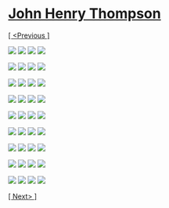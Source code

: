# [John Henry Thompson](../README.md)

[[ <Previous ]](2013-09-02-2.md)

[![](../media/2013-09-02/JA-Science-Award-26-thumb.jpg)](../posts/2013-09-02-37.md) [![](../media/2013-09-02/JA-Science-Award-27-thumb.jpg)](../posts/2013-09-02-38.md) [![](../media/2013-09-02/JA-Science-Award-28-thumb.jpg)](../posts/2013-09-02-39.md) [![](../media/2013-09-02/JA-Science-Award-29-thumb.jpg)](../posts/2013-09-02-40.md)

[![](../media/2013-09-02/JA-Science-Award-30-thumb.jpg)](../posts/2013-09-02-41.md) [![](../media/2013-09-02/JA-Science-Award-31-thumb.jpg)](../posts/2013-09-02-42.md) [![](../media/2013-09-02/JA-Science-Award-32-thumb.jpg)](../posts/2013-09-02-43.md) [![](../media/2013-09-02/JA-Science-Award-33-thumb.jpg)](../posts/2013-09-02-44.md)

[![](../media/2013-09-02/JA-Science-Award-34-thumb.jpg)](../posts/2013-09-02-45.md) [![](../media/2013-09-02/JA-Science-Award-35-thumb.jpg)](../posts/2013-09-02-46.md) [![](../media/2013-09-02/JA-Science-Award-36-thumb.jpg)](../posts/2013-09-02-47.md) [![](../media/2013-09-02/JA-Science-Award-37-thumb.jpg)](../posts/2013-09-02-48.md)

[![](../media/2013-09-02/JA-Science-Award-38-thumb.jpg)](../posts/2013-09-02-49.md) [![](../media/2013-09-02/JA-Science-Award-39-thumb.jpg)](../posts/2013-09-02-50.md) [![](../media/2013-09-02/JA-Science-Award-40-thumb.jpg)](../posts/2013-09-02-51.md) [![](../media/2013-08-29/Jamaica-2013-thumb.jpg)](../posts/2013-08-29-1.md)

[![](../media/2013-08-29/Jamaica-2013-IMG_2261-Version-2-thumb.jpg)](../posts/2013-08-29-2.md) [![](../media/2013-08-29/Jamaica-2014-thumb.jpg)](../posts/2013-08-29-3.md) [![](../media/2013-08-29/Jamaica-2015-thumb.jpg)](../posts/2013-08-29-4.md) [![](../media/2013-08-29/Jamaica-2016-thumb.jpg)](../posts/2013-08-29-5.md)

[![](../media/2013-08-29/Jamaica-2017-thumb.jpg)](../posts/2013-08-29-6.md) [![](../media/2013-08-29/Jamaica-2018-thumb.jpg)](../posts/2013-08-29-7.md) [![](../media/2013-08-29/Jamaica-2019-thumb.jpg)](../posts/2013-08-29-8.md) [![](../media/2013-08-29/Jamaica-2020-thumb.jpg)](../posts/2013-08-29-9.md)

[![](../media/2013-08-29/Jamaica-2021-thumb.jpg)](../posts/2013-08-29-10.md) [![](../media/2013-08-29/Jamaica-2022-thumb.jpg)](../posts/2013-08-29-11.md) [![](../media/2013-08-29/Jamaica-2023-thumb.jpg)](../posts/2013-08-29-12.md) [![](../media/2013-08-29/Jamaica-2024-thumb.jpg)](../posts/2013-08-29-13.md)

[![](../media/2013-08-29/Jamaica-2025-thumb.jpg)](../posts/2013-08-29-14.md) [![](../media/2013-08-29/Jamaica-2026-thumb.jpg)](../posts/2013-08-29-15.md) [![](../media/2013-08-29/Jamaica-2027-thumb.jpg)](../posts/2013-08-29-16.md) [![](../media/2013-08-29/Jamaica-2028-thumb.jpg)](../posts/2013-08-29-17.md)

[![](../media/2013-08-29/Jamaica-2029-thumb.jpg)](../posts/2013-08-29-18.md) [![](../media/2013-08-29/Jamaica-2030-thumb.jpg)](../posts/2013-08-29-19.md) [![](../media/2013-08-29/Jamaica-2031-thumb.jpg)](../posts/2013-08-29-20.md) [![](../media/2013-08-29/Jamaica-2032-thumb.jpg)](../posts/2013-08-29-21.md)

[[ Next> ]](2013-08-29-2.md)